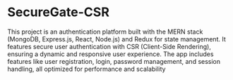 # SecureGate-CSR

This project is an authentication platform built with the MERN stack (MongoDB, Express.js, React, Node.js) and Redux for state management. It features secure user authentication with CSR (Client-Side Rendering), ensuring a dynamic and responsive user experience. The app includes features like user registration, login, password management, and session handling, all optimized for performance and scalability
